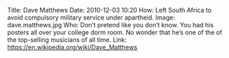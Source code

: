 Title: Dave Matthews
Date: 2010-12-03 10:20
How: Left South Africa to avoid compulsory military service under apartheid.
Image: dave.matthews.jpg
Who: Don’t pretend like you don’t know. You had his posters all over your college dorm room. No wonder that he’s one of the of the top-selling musicians of all time.
Link: https://en.wikipedia.org/wiki/Dave_Matthews